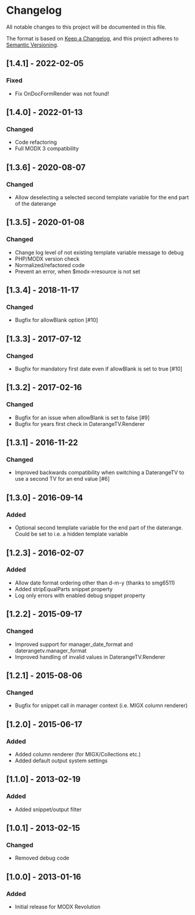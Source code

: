 # Changelog

All notable changes to this project will be documented in this file.

The format is based on [Keep a Changelog](https://keepachangelog.com/en/1.0.0/),
and this project adheres to [Semantic Versioning](https://semver.org/spec/v2.0.0.html).

## [1.4.1] - 2022-02-05

### Fixed

- Fix OnDocFormRender was not found!

## [1.4.0] - 2022-01-13

### Changed

- Code refactoring
- Full MODX 3 compatibility

## [1.3.6] - 2020-08-07

### Changed

- Allow deselecting a selected second template variable for the end part of the daterange

## [1.3.5] - 2020-01-08

### Changed

- Change log level of not existing template variable message to debug
- PHP/MODX version check
- Normalized/refactored code
- Prevent an error, when $modx->resource is not set

## [1.3.4] - 2018-11-17

### Changed

- Bugfix for allowBlank option [#10]

## [1.3.3] - 2017-07-12

### Changed

- Bugfix for mandatory first date even if allowBlank is set to true [#10]

## [1.3.2] - 2017-02-16

### Changed

- Bugfix for an issue when allowBlank is set to false [#9]
- Bugfix for years first check in DaterangeTV.Renderer

## [1.3.1] - 2016-11-22

### Changed

- Improved backwards compatibility when switching a DaterangeTV to use a second TV for an end value [#6]

## [1.3.0] - 2016-09-14

### Added

- Optional second template variable for the end part of the daterange. Could be set to i.e. a hidden template variable

## [1.2.3] - 2016-02-07

### Added

- Allow date format ordering other than d-m-y (thanks to smg6511)
- Added stripEqualParts snippet property
- Log only errors with enabled debug snippet property

## [1.2.2] - 2015-09-17

### Changed

- Improved support for manager_date_format and daterangetv.manager_format
- Improved handling of invalid values in DaterangeTV.Renderer

## [1.2.1] - 2015-08-06

### Changed

- Bugfix for snippet call in manager context (i.e. MIGX column renderer)

## [1.2.0] - 2015-06-17

### Added

- Added column renderer (for MIGX/Collections etc.)
- Added default output system settings

## [1.1.0] - 2013-02-19

### Added

- Added snippet/output filter

## [1.0.1] - 2013-02-15

### Changed

- Removed debug code

## [1.0.0] - 2013-01-16

### Added

- Initial release for MODX Revolution

